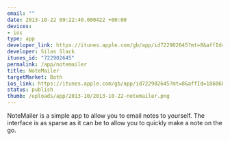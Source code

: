 ```yaml
--- 
email: ""
date: 2013-10-22 09:22:40.000422 +00:00
devices: 
- ios
type: app
developer_link: https://itunes.apple.com/gb/app/id722902645?mt=8&affId=1860684
developer: Silas Slack
itunes_id: "722902645"
permalink: /app/notemailer
title: NoteMailer
targetMarket: Both
ios_link: https://itunes.apple.com/gb/app/id722902645?mt=8&affId=1860684
status: publish
thumb: /uploads/app/2013-10/2013-10-22-notemailer.png
---
```


NoteMailer is a simple app to allow you to email notes to yourself. The interface is as sparse as it can be to allow you to quickly make a note on the go.
